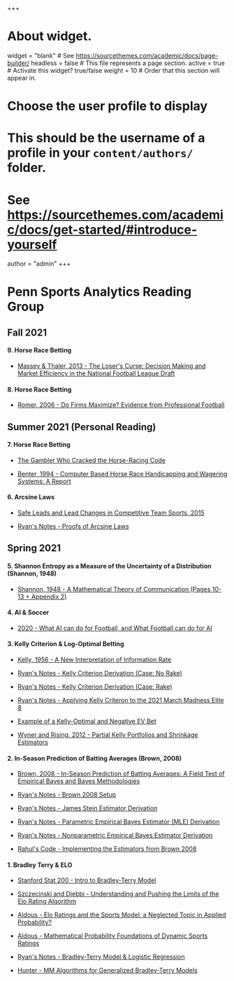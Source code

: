+++
# About widget.
widget = "blank"  # See https://sourcethemes.com/academic/docs/page-builder/
headless = false  # This file represents a page section.
active = true  # Activate this widget? true/false
weight = 10  # Order that this section will appear in.

# Choose the user profile to display
# This should be the username of a profile in your `content/authors/` folder.
# See https://sourcethemes.com/academic/docs/get-started/#introduce-yourself
author = "admin"
+++

# Penn Sports Analytics Reading Group

## Fall 2021

#### 9. Horse Race Betting

* [Massey & Thaler, 2013 - The Loser's Curse: Decision Making and Market Efficiency in the National Football League Draft](/pdf/sports_analytics_2021s/7A.pdf)

#### 8. Horse Race Betting

* [Romer, 2006 - Do Firms Maximize? Evidence from Professional Football](/pdf/sports_analytics_2021s/7A.pdf)

## Summer 2021 (Personal Reading)

#### 7. Horse Race Betting

* [The Gambler Who Cracked the Horse-Racing Code](/pdf/sports_analytics_2021s/7A.pdf)

* [Benter, 1994 -  Computer Based Horse Race Handicapping and Wagering Systems: A Report](/pdf/sports_analytics_2021s/7B.pdf)

#### 6. Arcsine Laws 

* [Safe Leads and Lead Changes in Competitive Team Sports, 2015](/pdf/sports_analytics_2021s/6A.pdf)

* [Ryan's Notes - Proofs of Arcsine Laws](/pdf/sports_analytics_2021s/6B.pdf)

## Spring 2021

#### 5. Shannon Entropy as a Measure of the Uncertainty of a Distribution (Shannon, 1948)

* [Shannon, 1948 - A Mathematical Theory of Communication (Pages 10-13 + Appendix 2)](/pdf/sports_analytics_2021s/5A.pdf)

#### 4. AI & Soccer

* [2020 - What AI can do for Football, and What Football can do for AI](/pdf/sports_analytics_2021s/4A.pdf)

#### 3. Kelly Criterion & Log-Optimal Betting

* [Kelly, 1956 - A New Interpretation of Information Rate](/pdf/sports_analytics_2021s/3A.pdf)

* [Ryan's Notes - Kelly Criterion Derivation (Case: No Rake)](/pdf/sports_analytics_2021s/3B.pdf)

* [Ryan's Notes - Kelly Criterion Derivation (Case: Rake)](/pdf/sports_analytics_2021s/3C.pdf)

* [Ryan's Notes - Applying Kelly Criteron to the 2021 March Madness Elite 8](/pdf/sports_analytics_2021s/3D.pdf)

* [Example of a Kelly-Optimal and Negative EV Bet](/pdf/sports_analytics_2021s/3E.pdf)

* [Wyner and Rising, 2012 - Partial Kelly Portfolios and Shrinkage Estimators](/pdf/sports_analytics_2021s/3F.pdf)

#### 2. In-Season Prediction of Batting Averages (Brown, 2008)

* [Brown, 2008 - In-Season Prediction of Batting Averages: A Field Test of Empirical Bayes and Bayes Methodologies](/pdf/sports_analytics_2021s/2A.pdf)

* [Ryan's Notes - Brown 2008 Setup](/pdf/sports_analytics_2021s/2B.pdf)

* [Ryan's Notes - James Stein Estimator Derivation](/pdf/sports_analytics_2021s/2C.pdf)

* [Ryan's Notes - Parametric Empirical Bayes Estimator (MLE) Derivation](/pdf/sports_analytics_2021s/2D.pdf)

* [Ryan's Notes - Nonparametric Empirical Bayes Estimator Derivation](/pdf/sports_analytics_2021s/2E.pdf)

* [Rahul's Code - Implementing the Estimators from Brown 2008](https://colab.research.google.com/drive/1_ZBfS4kAfxFi93XqGzuSZ2FU13HAplpF?usp=sharing)

#### 1. Bradley Terry & ELO

* [Stanford Stat 200 - Intro to Bradley-Terry Model](/pdf/sports_analytics_2021s/1A.pdf)

* [Szczecinski and Djebbi - Understanding and Pushing the Limits of the Elo
Rating Algorithm](/pdf/sports_analytics_2021s/1B.pdf)

* [Aldous - Elo Ratings and the Sports Model: a Neglected Topic in Applied Probability?](/pdf/sports_analytics_2021s/1C.pdf)

* [Aldous - Mathematical Probability Foundations of Dynamic Sports Ratings](/pdf/sports_analytics_2021s/1CC.pdf)

* [Ryan's Notes - Bradley-Terry Model & Logistic Regression](/pdf/sports_analytics_2021s/1D.pdf)

* [Hunter - MM Algorithms for Generalized Bradley-Terry Models](/pdf/sports_analytics_2021s/1E.pdf)






